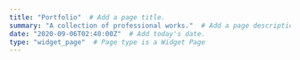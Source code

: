 ```yaml
---
title: "Portfolio"  # Add a page title.
summary: "A collection of professional works."  # Add a page description.
date: "2020-09-06T02:40:00Z"  # Add today's date.
type: "widget_page"  # Page type is a Widget Page
---
```

